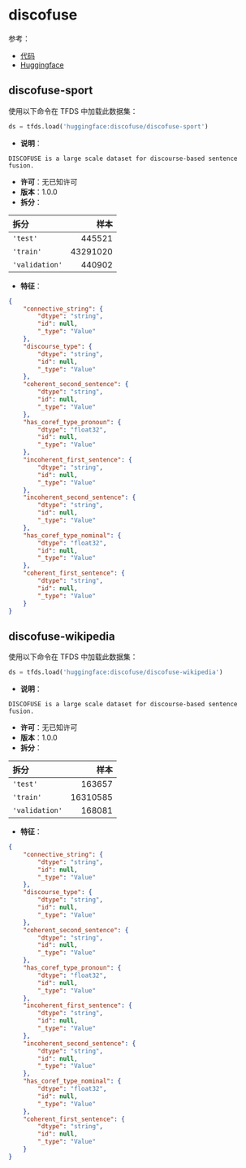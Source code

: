 # discofuse

参考：

- [代码](https://github.com/huggingface/datasets/blob/master/datasets/discofuse)
- [Huggingface](https://huggingface.co/datasets/discofuse)

## discofuse-sport

使用以下命令在 TFDS 中加载此数据集：

```python
ds = tfds.load('huggingface:discofuse/discofuse-sport')
```

- **说明**：

```
DISCOFUSE is a large scale dataset for discourse-based sentence fusion.
```

- **许可**：无已知许可
- **版本**：1.0.0
- **拆分**：

拆分 | 样本
:-- | --:
`'test'` | 445521
`'train'` | 43291020
`'validation'` | 440902

- **特征**：

```json
{
    "connective_string": {
        "dtype": "string",
        "id": null,
        "_type": "Value"
    },
    "discourse_type": {
        "dtype": "string",
        "id": null,
        "_type": "Value"
    },
    "coherent_second_sentence": {
        "dtype": "string",
        "id": null,
        "_type": "Value"
    },
    "has_coref_type_pronoun": {
        "dtype": "float32",
        "id": null,
        "_type": "Value"
    },
    "incoherent_first_sentence": {
        "dtype": "string",
        "id": null,
        "_type": "Value"
    },
    "incoherent_second_sentence": {
        "dtype": "string",
        "id": null,
        "_type": "Value"
    },
    "has_coref_type_nominal": {
        "dtype": "float32",
        "id": null,
        "_type": "Value"
    },
    "coherent_first_sentence": {
        "dtype": "string",
        "id": null,
        "_type": "Value"
    }
}
```

## discofuse-wikipedia

使用以下命令在 TFDS 中加载此数据集：

```python
ds = tfds.load('huggingface:discofuse/discofuse-wikipedia')
```

- **说明**：

```
DISCOFUSE is a large scale dataset for discourse-based sentence fusion.
```

- **许可**：无已知许可
- **版本**：1.0.0
- **拆分**：

拆分 | 样本
:-- | --:
`'test'` | 163657
`'train'` | 16310585
`'validation'` | 168081

- **特征**：

```json
{
    "connective_string": {
        "dtype": "string",
        "id": null,
        "_type": "Value"
    },
    "discourse_type": {
        "dtype": "string",
        "id": null,
        "_type": "Value"
    },
    "coherent_second_sentence": {
        "dtype": "string",
        "id": null,
        "_type": "Value"
    },
    "has_coref_type_pronoun": {
        "dtype": "float32",
        "id": null,
        "_type": "Value"
    },
    "incoherent_first_sentence": {
        "dtype": "string",
        "id": null,
        "_type": "Value"
    },
    "incoherent_second_sentence": {
        "dtype": "string",
        "id": null,
        "_type": "Value"
    },
    "has_coref_type_nominal": {
        "dtype": "float32",
        "id": null,
        "_type": "Value"
    },
    "coherent_first_sentence": {
        "dtype": "string",
        "id": null,
        "_type": "Value"
    }
}
```
